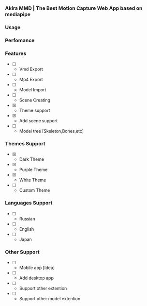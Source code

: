 ### Akira MMD | The Best Motion Capture Web App based on mediapipe
### Usage
### Perfomance
### Features
- [ ] - Vmd Export
- [ ] - Mp4 Export
- [ ] - Model Import
- [ ] - Scene Creating
- [X] - Theme support
- [X] - Add scene support
- [ ] - Model tree [Skeleton,Bones,etc]
### Themes Support
- [X] - Dark Theme
- [X] - Purple Theme
- [X] - White Theme
- [ ] - Custom Theme
### Languages Support
- [ ] - Russian
- [ ] - English
- [ ] - Japan
### Other Support
- [ ] - Mobile app [Idea]
- [ ] - Add desktop app
- [ ] - Support other extention
- [ ] - Support other model extention
